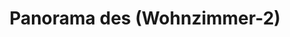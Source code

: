 ---
layout: panorama
parent: '/projects/private/obichay-zhivota'
image: 'http://hub.acherno.com/svn/obichay-zhivota/Site/Panorami/Katya_Harmanli_Et2_Hol_Maluk_Panorama_02.jpg'
title: 'Panorama des (Wohnzimmer-2)'
sitemap: false
---